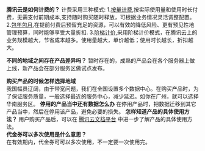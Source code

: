 **腾讯云是如何计费的？**
计费采用三种模式:
1.[按量计费](https://cloud.tencent.com/document/product/555/9617),按实际使用量和使用时长付费，无需支付前期成本,支持随时购买随时释放，可根据业务情况灵活调整配置。
2.[包年包月](https://cloud.tencent.com/document/product/555/9618),在提前付费后预留充足的资源，可以有效的降低风险、更有预见性地管理预算，同时能够享受大量折扣.
3.[阶梯计价](https://cloud.tencent.com/document/product/555/11788),采用阶梯计价模式，在腾讯云上的业务规模越大，节省成本越多。使用量越大，单价越低；使用时长越长，折扣越大。     

**不同的地域之间存在产品差异吗？**
暂时存在的，成熟的产品会在各个服务器上做上线，新产品会在部分服务区做试点发布。

**购买产品的时候怎样选择地域**  
我国幅员辽阔，由于带宽问题，我们在全国设置多个数据中心。在购买产品时，为了保证服务质量，一般选择最近的服务中心，减少延迟。如你在广州，就可以选择华南服务区。
**停用的产品当中还有数据怎么办**
在停用产品时，把数据迁移到其它产品当中，然后在停用该产品，避免必要的损失。
**怎样知道产品的具体使用方法？**
用户购买产品后，可以在 [腾讯云文档平台](https://cloud.tencent.com/document/product) 中进一步了解产品的具体使用方法。               
**代金券可以多次使用是什么意思？**         
在有效期内，代金券可可以多次使用，不一定要一次使用完。  
